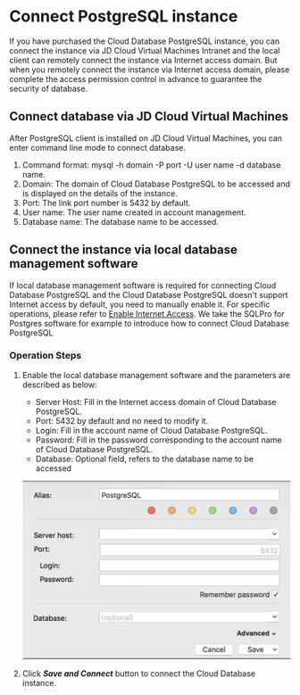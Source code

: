 # Connect PostgreSQL instance
If you have purchased the Cloud Database PostgreSQL instance, you can connect the instance via JD Cloud Virtual Machines Intranet and the local client can remotely connect the instance via Internet access domain. But when you remotely connect the instance via Internet access domain, please complete the access permission control in advance to guarantee the security of database.

## Connect database via JD Cloud Virtual Machines
After PostgreSQL client is installed on JD Cloud Virtual Machines, you can enter command line mode to connect database.

1. Command format: mysql -h domain -P port -U user name -d database name.
2. Domain: The domain of Cloud Database PostgreSQL to be accessed and is displayed on the details of the instance.
3. Port: The link port number is 5432 by default.
4. User name: The user name created in account management.
5. Database name: The database name to be accessed.

## Connect the instance via local database management software
If local database management software is required for connecting Cloud Database PostgreSQL and the Cloud Database PostgreSQL doesn't support Internet access by default, you need to manually enable it. For specific operations, please refer to [Enable Internet Access](../../Operation-Guide/Instance/Internet-Access.md).
We take the SQLPro for Postgres software for example to introduce how to connect Cloud Database PostgreSQL 

### Operation Steps
1. Enable the local database management software and the parameters are described as below:
    * Server Host: Fill in the Internet access domain of Cloud Database PostgreSQL.
    * Port: 5432 by default and no need to modify it.
    * Login: Fill in the account name of Cloud Database PostgreSQL.
    * Password: Fill in the password corresponding to the account name of Cloud Database PostgreSQL.
    * Database: Optional field, refers to the database name to be accessed

    ![截图](../../../../../image/RDS/Connect-Instance-PostgreSQL.png)

2. Click ***Save and Connect*** button to connect the Cloud Database instance. 
